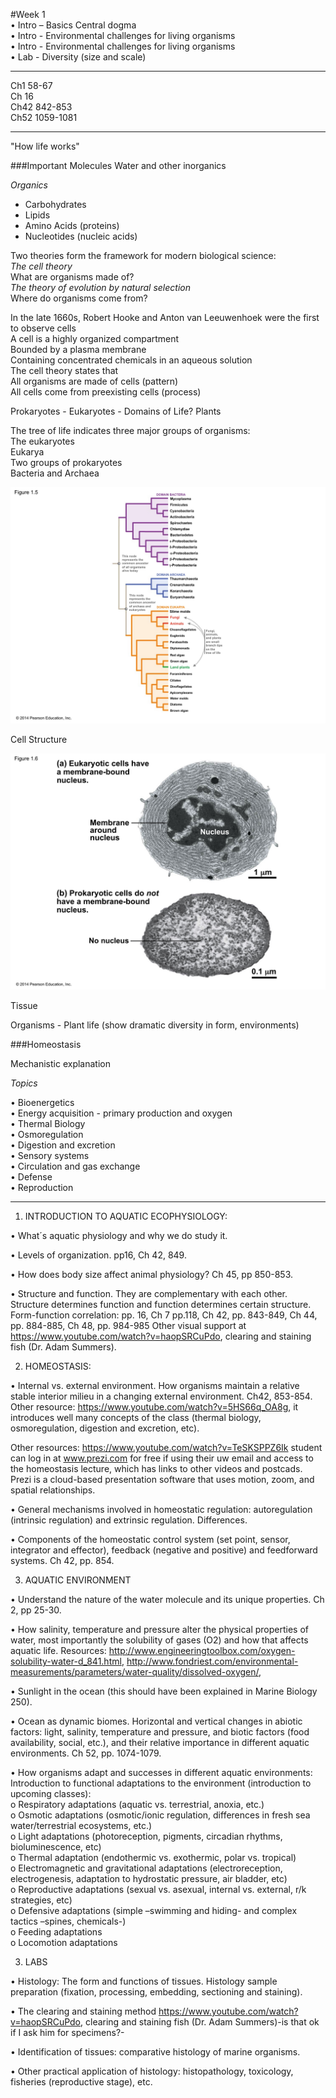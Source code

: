#Week 1    
• Intro – Basics Central dogma    
• Intro - Environmental challenges for living organisms     
• Intro - Environmental challenges for living organisms      
• Lab - Diversity (size and scale)       

---
Ch1 58-67     
Ch 16      
Ch42 842-853      
Ch52 1059-1081       

---

"How life works"   


###Important Molecules
Water and other inorganics

*Organics*

- Carbohydrates
- Lipids
- Amino Acids (proteins)
- Nucleotides (nucleic acids)    


Two theories form the framework for modern biological science:     
*The cell theory*     
What are organisms made of?         
*The theory of evolution by natural selection*           
Where do organisms come from?       


In the late 1660s, Robert Hooke and Anton van Leeuwenhoek were the first to observe cells      
A cell is a highly organized compartment     
Bounded by a plasma membrane       
Containing concentrated chemicals in an aqueous solution     
The cell theory states that      
All organisms are made of cells (pattern)     
All cells come from preexisting cells (process)      





Prokaryotes - Eukaryotes - Domains of Life? Plants 

The tree of life indicates three major groups of organisms:         
The eukaryotes        
Eukarya        
Two groups of prokaryotes         
Bacteria and Archaea        

![tol](./w1_media/tol.jpg)

Cell Structure

![eukcell](./w1_media/euk-pro.jpg)

Tissue 

Organisms - Plant life (show dramatic diversity in form, environments) 




###Homeostasis

Mechanistic explanation


_Topics_
   
• Bioenergetics     
• Energy acquisition - primary production and oxygen       
• Thermal Biology    
• Osmoregulation        
• Digestion and excretion    
• Sensory systems    
• Circulation and gas exchange    
• Defense   
• Reproduction    



********************************************************************************************************************
1. INTRODUCTION TO AQUATIC ECOPHYSIOLOGY:

•	What´s aquatic physiology and why we do study it.    

•	Levels of organization. pp16, Ch 42, 849.   

•	How does body size affect animal physiology? Ch 45, pp 850-853.  

•	Structure and function. They are complementary with each other. Structure determines function and function determines certain structure. Form-function correlation: pp. 16, Ch 7 pp.118, Ch 42, pp. 843-849, Ch 44, pp. 884-885, Ch 48, pp. 984-985  Other visual support at https://www.youtube.com/watch?v=haopSRCuPdo, clearing and staining fish (Dr. Adam Summers).


2. HOMEOSTASIS:

•	Internal vs. external environment. How organisms maintain a relative stable interior milieu in a changing external environment. Ch42, 853-854. Other resource: https://www.youtube.com/watch?v=5HS66q_OA8g, it introduces well many concepts of the class (thermal biology, osmoregulation, digestion and excretion, etc).    

Other resources: https://www.youtube.com/watch?v=TeSKSPPZ6Ik student can log in at www.prezi.com for free if using their uw email and access to the homeostasis lecture, which has links to other videos and postcads. Prezi is a cloud-based presentation software that uses motion, zoom, and spatial relationships.     

•	General mechanisms involved in homeostatic regulation: autoregulation (intrinsic regulation) and extrinsic regulation. Differences.

•	Components of the homeostatic control system (set point, sensor, integrator and effector), feedback (negative and positive) and feedforward systems. Ch 42, pp. 854.

3. AQUATIC ENVIRONMENT

•	Understand the nature of the water molecule and its unique properties. Ch 2, pp 25-30.

•	How salinity, temperature and pressure alter the physical properties of water, most importantly the solubility of gases (O2) and how that affects aquatic life. Resources: http://www.engineeringtoolbox.com/oxygen-solubility-water-d_841.html, http://www.fondriest.com/environmental-measurements/parameters/water-quality/dissolved-oxygen/,

•	Sunlight in the ocean (this should have been explained in Marine Biology 250).

•	Ocean as dynamic biomes. Horizontal and vertical changes in abiotic factors: light, salinity, temperature and pressure, and biotic factors (food availability, social, etc.), and their relative importance in different aquatic environments. Ch 52, pp. 1074-1079. 

•	How organisms adapt and successes in different aquatic environments: Introduction to functional adaptations to the environment (introduction to upcoming classes):    
o	Respiratory adaptations (aquatic vs. terrestrial, anoxia, etc.)     
o	Osmotic adaptations (osmotic/ionic regulation, differences in fresh sea water/terrestrial ecosystems, etc.)      
o	Light adaptations (photoreception, pigments, circadian rhythms, bioluminescence, etc)      
o	Thermal adaptation (endothermic vs. exothermic, polar vs. tropical)     
o	Electromagnetic and gravitational adaptations (electroreception, electrogenesis, adaptation to hydrostatic pressure, air bladder, etc)     
o	Reproductive adaptations (sexual vs. asexual, internal vs. external, r/k strategies, etc)       
o	Defensive adaptations (simple –swimming and hiding- and complex tactics –spines, chemicals-)          
o	Feeding adaptations          
o	Locomotion adaptations        

3. LABS

•	Histology: The form and functions of tissues. Histology sample preparation (fixation, processing, embedding, sectioning and staining).

•	The clearing and staining method https://www.youtube.com/watch?v=haopSRCuPdo, clearing and staining fish (Dr. Adam Summers)-is that ok if I ask him for specimens?-

•	Identification of tissues: comparative histology of marine organisms.

•	Other practical application of histology: histopathology, toxicology, fisheries (reproductive stage), etc. 



